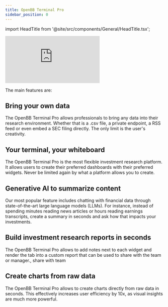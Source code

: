 ```yaml
---
title: OpenBB Terminal Pro
sidebar_position: 0
---
```


import HeadTitle from '@site/src/components/General/HeadTitle.tsx';

<HeadTitle title="OpenBB Terminal Pro Docs" />

<div style={{position: 'relative', paddingBottom: '56.25%', height: '0', overflow: 'hidden', maxWidth: '100%'}}>
    <iframe
        style={{position: 'absolute', top: '0', left: '0', width: '100%', height: '100%', display: 'block', margin: '0 auto'}}
        src="https://www.youtube.com/embed/9EEI4uce5Bs?si=us54nvFmBtfqe4Tz"
        title="YouTube video player"
        frameBorder="0"
        allow="accelerometer; autoplay; clipboard-write; encrypted-media; gyroscope; picture-in-picture; web-share"
        allowFullScreen>
    </iframe>
</div>

The main features are:

## Bring your own data

The OpenBB Terminal Pro allows professionals to bring any data into their research environment. Whether that is a .csv file, a private endpoint, a RSS feed or even embed a SEC filing directly. The only limit is the user's creativity.

## Your terminal, your whiteboard

The OpenBB Terminal Pro is the most flexible investment research platform. It allows users to create their preferred dashboards with their preferred widgets. Never be limited again by what a platform allows you to create.

## Generative AI to summarize content

Our most popular feature includes chatting with financial data through state-of-the-art large language models (LLMs). For instance, instead of spending minutes reading news articles or hours reading earnings transcripts, create a summary in seconds and ask how that impacts your investments.

## Build investment research reports in seconds

The OpenBB Terminal Pro allows to add notes next to each widget and render the tab into a custom report that can be used to share with the team or manager., share with team

## Create charts from raw data

The OpenBB Terminal Pro allows to create charts directly from raw data in seconds. This effectively increases user efficiency by 10x, as visual insights are much more powerful.
